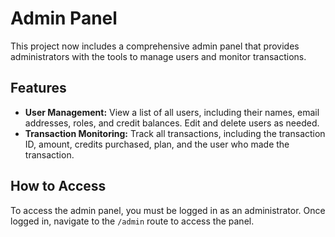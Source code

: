 
# Admin Panel

This project now includes a comprehensive admin panel that provides administrators with the tools to manage users and monitor transactions.

## Features

- **User Management:** View a list of all users, including their names, email addresses, roles, and credit balances. Edit and delete users as needed.
- **Transaction Monitoring:** Track all transactions, including the transaction ID, amount, credits purchased, plan, and the user who made the transaction.

## How to Access

To access the admin panel, you must be logged in as an administrator. Once logged in, navigate to the `/admin` route to access the panel.
